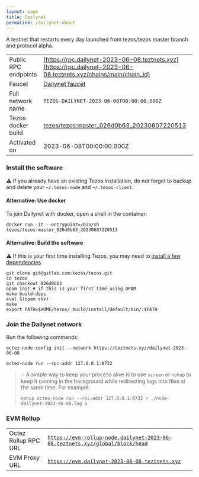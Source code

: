 ```yaml
---
layout: page
title: Dailynet
permalink: /dailynet-about
---
```


A testnet that restarts every day launched from tezos/tezos master branch and protocol alpha.

| | |
|-------|---------------------|
| Public RPC endpoints | [https://rpc.dailynet-2023-06-08.teztnets.xyz](https://rpc.dailynet-2023-06-08.teztnets.xyz/chains/main/chain_id)<br/> |
| Faucet | [Dailynet faucet](https://faucet.dailynet-2023-06-08.teztnets.xyz) |
| Full network name | `TEZOS-DAILYNET-2023-06-08T00:00:00.000Z` |
| Tezos docker build | [tezos/tezos:master_026d0b63_20230607220513](https://hub.docker.com/r/tezos/tezos/tags?page=1&ordering=last_updated&name=master_026d0b63_20230607220513) |
| Activated on | 2023-06-08T00:00:00.000Z |





### Install the software

⚠️  If you already have an existing Tezos installation, do not forget to backup and delete your `~/.tezos-node` and `~/.tezos-client`.



#### Alternative: Use docker

To join Dailynet with docker, open a shell in the container:

```
docker run -it --entrypoint=/bin/sh tezos/tezos:master_026d0b63_20230607220513
```

#### Alternative: Build the software

⚠️  If this is your first time installing Tezos, you may need to [install a few dependencies](https://tezos.gitlab.io/introduction/howtoget.html#setting-up-the-development-environment-from-scratch).

```
git clone git@gitlab.com:tezos/tezos.git
cd tezos
git checkout 026d0b63
opam init # if this is your first time using OPAM
make build-deps
eval $(opam env)
make
export PATH=$HOME/tezos/_build/install/default/bin/:$PATH
```

### Join the Dailynet network

Run the following commands:

```
octez-node config init --network https://teztnets.xyz/dailynet-2023-06-08

octez-node run --rpc-addr 127.0.0.1:8732
```

> 💡 A simple way to keep your process alive is to use `screen` or `nohup` to keep it running in the background while redirecting logs into files at the same time. For example:
>
> ```bash=13
> nohup octez-node run --rpc-addr 127.0.0.1:8732 > ./node-dailynet-2023-06-08.log &
> ```


### EVM Rollup

| | |
|-------|---------------------|
| Octez Rollup RPC URL | [`https://evm-rollup-node.dailynet-2023-06-08.teztnets.xyz/global/block/head`](https://evm-rollup-node.dailynet-2023-06-08.teztnets.xyz) |
| EVM Proxy URL | [`https://evm.dailynet-2023-06-08.teztnets.xyz`](https://evm.dailynet-2023-06-08.teztnets.xyz) |




